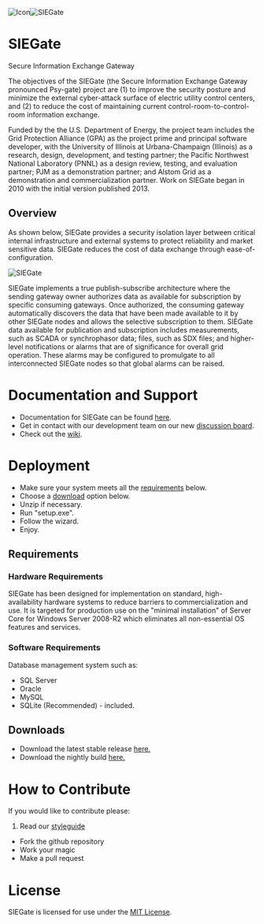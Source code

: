 ![Icon](http://www.gridprotectionalliance.org/images/products/icons%2064/SIEGate.png)![SIEGate](http://www.gridprotectionalliance.org/images/products/SIEGate.png)
# SIEGate
Secure Information Exchange Gateway

The objectives of the SIEGate (the Secure Information Exchange Gateway pronounced Psy-gate) project are (1) to improve the security posture and minimize the external cyber-attack surface of electric utility control centers, and (2) to reduce the cost of maintaining current control-room-to-control-room information exchange.

Funded by the the U.S. Department of Energy, the project team includes the Grid Protection Alliance (GPA) as the project prime and principal software developer, with the University of Illinois at Urbana-Champaign (Illinois) as a research, design, development, and testing partner; the Pacific Northwest National Laboratory (PNNL) as a design review, testing, and evaluation partner; PJM as a demonstration partner; and Alstom Grid as a demonstration and commercialization partner. Work on SIEGate began in 2010 with the initial version published 2013.

## Overview

As shown below, SIEGate provides a security isolation layer between critical internal infrastructure and external systems to protect reliability and market sensitive data. SIEGate reduces the cost of data exchange through ease-of-configuration.

![SIEGate](https://www.gridprotectionalliance.org/docs/products/siegate/SIEGateUseCase.png)

SIEGate implements a true publish-subscribe architecture where the sending gateway owner authorizes data as available for subscription by specific consuming gateways. Once authorized, the consuming gateway automatically discovers the data that have been made available to it by other SIEGate nodes and allows the selective subscription to them. SIEGate data available for publication and subscription includes measurements, such as SCADA or synchrophasor data; files, such as SDX files; and higher-level notifications or alarms that are of significance for overall grid operation. These alarms may be configured to promulgate to all interconnected SIEGate nodes so that global alarms can be raised.

# Documentation and Support
* Documentation for SIEGate can be found [here](https://github.com/GridProtectionAlliance/SIEGate/blob/master/Source/Documentation/wiki/SIEGate_Documentation.md).
* Get in contact with our development team on our new [discussion board](http://discussions.gridprotectionalliance.org/c/gpa-products/siegate).
* Check out the [wiki](https://gridprotectionalliance.org/wiki/doku.php?id=siegate:overview).

# Deployment

* Make sure your system meets all the [requirements](#requirements) below.
* Choose a [download](#downloads) option below.
* Unzip if necessary.
* Run "setup.exe".
* Follow the wizard.
* Enjoy.

## Requirements

### Hardware Requirements

SIEGate has been designed for implementation on standard, high-availability hardware systems to reduce barriers to commercialization and use. It is targeted for production use on the "minimal installation" of Server Core for Windows Server 2008-R2 which eliminates all non-essential OS features and services.

### Software Requirements

Database management system such as:
* SQL Server
* Oracle
* MySQL
* SQLite (Recommended) - included.

## Downloads
* Download the latest stable release [here.](http://siegate.codeplex.com/downloads/get/859784)
* Download the nightly build [here.](http://www.gridprotectionalliance.org/nightlybuilds/SIEGate/Beta/SIEGate.Installs.zip)

# How to Contribute
If you would like to contribute please:

1. Read our [styleguide](https://www.gridprotectionalliance.org/docs/GPA_Coding_Guidelines_2011_03.pdf)
* Fork the github repository
* Work your magic
* Make a pull request

# License

SIEGate is licensed for use under the [MIT License](https://github.com/GridProtectionAlliance/SIEGate/blob/master/LICENSE.txt).

